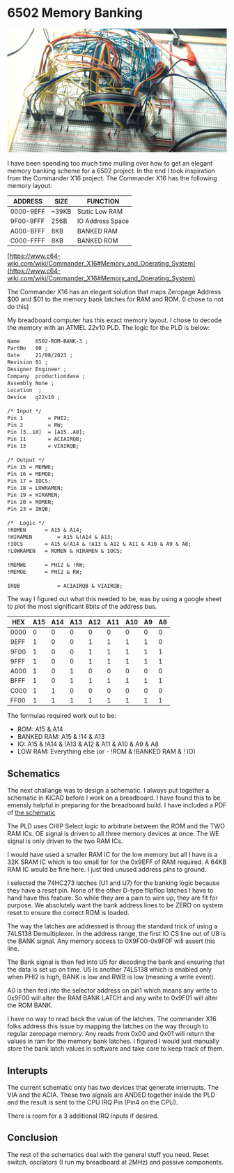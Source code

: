 # 6502 Memory Banking

![Tangled Mess](tangled_mess.jpg)

I have been spending too much time mulling over how to get an elegant memory
banking scheme for a 6502 project.  In the end I took inspiration from the
Commander X16 project.  The Commander X16 has the following memory layout:

|ADDRESS  |SIZE |FUNCTION
|---      |---  |---
|0000-9EFF|~39KB|Static Low RAM
|9F00-9FFF|256B |IO Address Space
|A000-BFFF|8KB  |BANKED RAM
|C000-FFFF|8KB  |BANKED ROM

[https://www.c64-wiki.com/wiki/Commander_X16#Memory_and_Operating_System](https://www.c64-wiki.com/wiki/Commander_X16#Memory_and_Operating_System)

The Commander X16 has an elegant solution that maps Zeropage Address $00 and 
$01 to the memory bank latches for RAM and ROM. (I chose to not do this)

My breadboard computer has this exact memory layout.  I chose to decode the memory
with an ATMEL 22v10 PLD.  The logic for the PLD is below:

```text
Name     6502-ROM-BANK-3 ;
PartNo   00 ;
Date     21/08/2023 ;
Revision 01 ;
Designer Engineer ;
Company  productiondave ;
Assembly None ;
Location  ;
Device   g22v10 ;

/* Input */
Pin 1        = PHI2;
Pin 2        = RW;
Pin [3..10]  = [A15..A8];
Pin 11       = ACIAIRQB;
Pin 13       = VIAIRQB;

/* Output */
Pin 15 = MEMWE;
Pin 16 = MEMOE;
Pin 17 = IOCS;
Pin 18 = LOWRAMEN;
Pin 19 = HIRAMEN;
Pin 20 = ROMEN;
Pin 23 = IRQB;

/*  Logic */
!ROMEN		= A15 & A14;
!HIRAMEN        = A15 &!A14 & A13;
!IOCS 		= A15 &!A14 & !A13 & A12 & A11 & A10 & A9 & A8;
!LOWRAMEN	= ROMEN & HIRAMEN & IOCS;

!MEMWE    	= PHI2 & !RW;
!MEMOE    	= PHI2 & RW;

IRQB            = ACIAIRQB & VIAIRQB;
```

The way I figured out what this needed to be, was by using a google sheet to
plot the most significant 8bits of the address bus.

| HEX  |A15 | A14|A13|A12|A11|A10|A9 |A8 
|----- |----|----|---|---|---|---|---|---
| 0000 | 0  | 0  | 0 | 0 | 0 | 0 | 0 | 0 
| 9EFF | 1  | 0  | 0 | 1 | 1 | 1 | 1 | 0 
| 9F00 | 1  | 0  | 0 | 1 | 1 | 1 | 1 | 1 
| 9FFF | 1  | 0  | 0 | 1 | 1 | 1 | 1 | 1 
| A000 | 1  | 0  | 1 | 0 | 0 | 0 | 0 | 0 
| BFFF | 1  | 0  | 1 | 1 | 1 | 1 | 1 | 1 
| C000 | 1  | 1  | 0 | 0 | 0 | 0 | 0 | 0 
| FF00 | 1  | 1  | 1 | 1 | 1 | 1 | 1 | 1 

The formulas required work out to be:

- ROM: A15 & A14
- BANKED RAM: A15 & !14 & A13
- IO: A15 & !A14 & !A13 & A12 & A11 & A10 & A9 & A8
- LOW RAM: Everything else (or - !ROM & !BANKED RAM & ! IO)

## Schematics

The next challange was to design a schematic.  I always put together a schematic
in KiCAD before I work on a breadboard.  I have found this to be emensly helpful
in preparing for the breadboard build.  I have included a PDF of [the schematic](6502-retro-bank-v3.pdf)

The PLD uses CHIP Select logic to arbitrate between the ROM and the TWO RAM ICs.
OE signal is driven to all three memory devices at once.  The WE signal is only
driven to the two RAM ICs.

I would have used a smaller RAM IC for the low memory but all I have is a 32K SRAM
IC which is too small for for the 0x9EFF of RAM required.  A 64KB RAM IC would be
fine here. I just tied unused address pins to ground.

I selected the 74HC273 latches (U1 and U7) for the banking logic because they have a reset pin.
None of the other D-type flipflop latches I have to hand have this feature.  So
while they are a pain to wire up, they are fit for purpose.  We absolutely want
the bank address lines to be ZERO on system reset to ensure the correct ROM is loaded.

The way the latches are addressed is throug the standard trick of using a 74LS138
Demultiplexer.  In the address range, the first IO CS line out of U8 is the BANK
signal.  Any memory access to 0X9F00-0x9F0F will assert this line.

The Bank signal is then fed into U5 for decoding the bank and ensuring that the
data is set up on time.  U5 is another 74LS138 which is enabled only when PHI2 is high,
BANK is low and RWB is low (meaning a write event).

A0 is then fed into the selector address on pin1 which means any write to 0x9F00
will alter the RAM BANK LATCH and any write to 0x9F01 will alter the ROM BANK.

I have no way to read back the value of the latches.  The commander X16 folks address
this issue by mapping the latches on the way through to regular zeropage memory.
Any reads from 0x00 and 0x01 will return the values in ram for the memory bank latches.
I figured I would just manually store the bank latch values in software and take care
to keep track of them.

## Interupts

The current schematic only has two devices that generate interrupts.  The VIA and
the ACIA.  These two signals are ANDED together inside the PLD and the result is 
sent to the CPU IRQ Pin (Pin4 on the CPU).

There is room for a 3 additional IRQ inputs if desired.

## Conclusion

The rest of the schematics deal with the general stuff you need.  Reset switch,
oscilators (I run my breadboard at 2MHz) and passive components.
